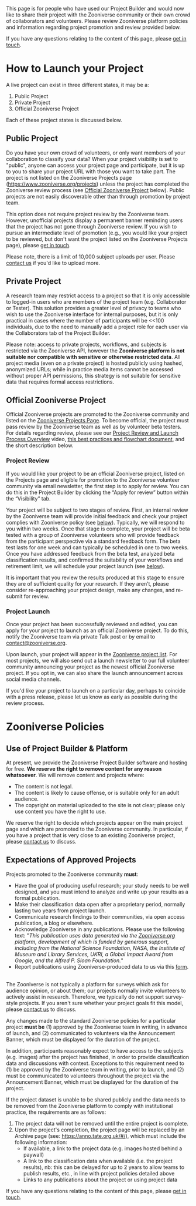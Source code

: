 This page is for people who have used our Project Builder and would now like to share their project with the Zooniverse community or their own crowd of collaborators and volunteers. Please review Zooniverse platform policies and information regarding project promotion and review provided below.
&nbsp;

If you have any questions relating to the content of this page, please [get in touch](https://www.zooniverse.org/about#contact).

# How to Launch your Project
A live project can exist in three different states, it may be a:

1. Public Project
2. Private Project
3. Official Zooniverse Project

Each of these project states is discussed below.
&nbsp;

## Public Project
Do you have your own crowd of volunteers, or only want members of your collaboration to classify your data? When your project visibility is set to "public", anyone can access your project page and participate, but it is up to you to share your project URL with those you want to take part. The project is not listed on the Zooniverse Projects page (https://www.zooniverse.org/projects) unless the project has completed the Zooniverse review process (see [Official Zooniverse Project](#official-zooniverse-project) below). Public projects are not easily discoverable other than through promotion by project team.

This option does not require project review by the Zooniverse team. However, unofficial projects display a permanent banner reminding users that the project has not gone through Zooniverse review. If you wish to pursue an intermediate level of promotion (e.g., you would like your project to be reviewed, but don't want the project listed on the Zooniverse Projects page), please [get in touch](https://www.zooniverse.org/about#contact).

Please note, there is a limit of 10,000 subject uploads per user. Please [contact us](https://www.zooniverse.org/about#contact) if you'd like to upload more.
&nbsp;

## Private Project
A research team may restrict access to a project so that it is only accessible to logged-in users who are members of the project team (e.g. Collaborator or Tester). This solution provides a greater level of privacy to teams who wish to use the Zooniverse interface for internal purposes, but it is only practical in cases where the number of participants will be <<100 individuals, due to the need to manually add a project role for each user via the Collaborators tab of the Project Builder.

Please note: access to private projects, workflows, and subjects is restricted via the Zooniverse API, however the **Zooniverse platform is not suitable nor compatible with sensitive or otherwise restricted data**. All project media (even on a private project) is hosted publicly using hashed, anonymized URLs; while in practice media items cannot be accessed without proper API permissions, this strategy is not suitable for sensitive data that requires formal access restrictions.

## Official Zooniverse Project
Official Zooniverse projects are promoted to the Zooniverse community and listed on the [Zooniverse Projects Page](https://www.zooniverse.org/projects). To become official, the project must pass review by the Zooniverse team as well as by volunteer beta testers. For details regarding review, please see our [Project Review and Launch Process Overview](https://vimeo.com/534941470) video, [this best practices and flowchart document](https://docs.google.com/document/d/1SJmOdGmpzYGyKpSnFt_tEe_BZIc2Bzmc3kKlWw-gX68/edit?usp=sharing), and the short description below. 

### Project Review
If you would like your project to be an official Zooniverse project, listed on the Projects page and eligible for promotion to the Zooniverse volunteer community via email newsletter, the first step is to apply for review. You can do this in the Project Builder by clicking the “Apply for review” button within the “Visibility” tab.

Your project will be subject to two stages of review. First, an internal review by the Zooniverse team will provide initial feedback and check your project complies with Zooniverse policy (see [below](#expectations-of-approved-projects)). Typically, we will respond to you within two weeks. Once that stage is complete, your project will be beta tested with a group of Zooniverse volunteers who will provide feedback from the participant perspective via a standard feedback form. The beta test lasts for one week and can typically be scheduled in one to two weeks. Once you have addressed feedback from the beta test, analyzed beta classification results, and confirmed the suitability of your workflows and retirement limit, we will schedule your project launch (see [below](#project-launch)).

It is important that you review the results produced at this stage to ensure they are of sufficient quality for your research. If they aren’t, please consider re-approaching your project design, make any changes, and re-submit for review.
&nbsp;

### Project Launch
Once your project has been successfully reviewed and edited, you can apply for your project to launch as an official Zooniverse project. To do this, notify the Zooniverse team via private Talk post or by email to contact@zooniverse.org.

Upon launch, your project will appear in the [Zooniverse project list](https://www.zooniverse.org/projects). For most projects, we will also send out a launch newsletter to our full volunteer community announcing your project as the newest official Zooniverse project. If you opt in, we can also share the launch announcement across social media channels.

If you'd like your project to launch on a particular day, perhaps to coincide with a press release, please let us know as early as possible during the review process.
&nbsp;

# Zooniverse Policies

## Use of Project Builder & Platform

At present, we provide the Zooniverse Project Builder software and hosting for free. **We reserve the right to remove content for any reason whatsoever**. We will remove content and projects where:

- The content is not legal.
- The content is likely to cause offense, or is suitable only for an adult audience.
- The copyright on material uploaded to the site is not clear; please only use content you have the right to use.

We reserve the right to decide which projects appear on the main project page and which are promoted to the Zooniverse community. In particular, if you have a project that is very close to an existing Zooniverse project, please [contact us](https://www.zooniverse.org/about#contact) to discuss.

## Expectations of Approved Projects

Projects promoted to the Zooniverse community **must**:
- Have the goal of producing useful research; your study needs to be well designed, and you must intend to analyze and write up your results as a formal publication.
- Make their classification data open after a proprietary period, normally lasting two years from project launch.
- Communicate research findings to their communities, via open access publication, a blog or elsewhere.
- Acknowledge Zooniverse in any publications. Please use the following text:
"_This publication uses data generated via the [Zooniverse.org](https://www.zooniverse.org/) platform, development of which is funded by generous support, including from the National Science Foundation, NASA, the Institute of Museum and Library Services, UKRI, a Global Impact Award from Google, and the Alfred P. Sloan Foundation._"
- Report publications using Zooniverse-produced data to us via this [form](https://docs.google.com/forms/d/18jwLbtV_6M5HCM74xNFtFbiiszWAxpC5IGHaToYjeiw/viewform).
&nbsp;

The Zooniverse is not typically a platform for surveys which ask for audience opinion, or about them; our projects normally invite volunteers to actively assist in research. Therefore, we typically do not support survey-style projects. If you aren't sure whether your project goals fit this model, please [contact us](https://www.zooniverse.org/about#contact) to discuss.

Any changes made to the standard Zooniverse policies for a particular project **must be** (1) approved by the Zooniverse team in writing, in advance of launch, and (2) communicated to volunteers via the Announcement Banner, which must be displayed for the duration of the project.

In addition, participants reasonably expect to have access to the subjects (e.g. images) after the project has finished, in order to provide classification data and discussions with context. Exceptions to this requirement need to (1) be approved by the Zooniverse team in writing, prior to launch, and (2) must be communicated to volunteers throughout the project via the Announcement Banner, which must be displayed for the duration of the project. 

If the project dataset is unable to be shared publicly and the data needs to be removed from the Zooniverse platform to comply with institutional practice, the requirements are as follows:

1. The project data will not be removed until the entire project is complete.
2. Upon the project's completion, the project page will be replaced by an Archive page (see: https://anno.tate.org.uk/#/), which must include the following information:
    - If available, a link to the project data (e.g. images hosted behind a paywall)
    - A link to the classification data when available (i.e. the project results), nb: this can be delayed for up to 2 years to allow teams to publish results, etc., in line with project policies detailed above
    - Links to any publications about the project or using project data

If you have any questions relating to the content of this page, please [get in touch](https://www.zooniverse.org/about#contact).

